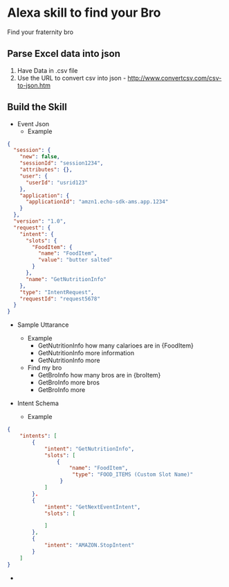 # Alexa skill to find your Bro
Find your fraternity bro 

## Parse Excel data into json 
1. Have Data in .csv file
2. Use the URL to convert csv into json - http://www.convertcsv.com/csv-to-json.htm


## Build the Skill
- Event Json 
    - Example 
```JSON
{
  "session": {
    "new": false,
    "sessionId": "session1234",
    "attributes": {},
    "user": {
      "userId": "usrid123"
    },
    "application": {
      "applicationId": "amzn1.echo-sdk-ams.app.1234"
    }
  },
  "version": "1.0",
  "request": {
    "intent": {
      "slots": {
        "FoodItem": {
          "name": "FoodItem",
          "value": "butter salted"
        }
      },
      "name": "GetNutritionInfo"
    },
    "type": "IntentRequest",
    "requestId": "request5678"
  }
}
```
- Sample Uttarance 
    - Example
        - GetNutritionInfo how many calarioes are in {FoodItem}
        - GetNutritionInfo more information 
        - GetNutritionInfo more 
    - Find my bro
        - GetBroInfo how many bros are in {broItem}
        - GetBroInfo more bros
        - GetBroInfo more

- Intent Schema 
    - Example

```JSON
{
    "intents": [ 
        {
            "intent": "GetNutritionInfo",
            "slots": [
                {
                    "name": "FoodItem",
                     "type": "FOOD_ITEMS (Custom Slot Name)"
                 }
            ]
        }.
        {
            "intent": "GetNextEventIntent",
            "slots": [

            ]
        },
        {
            "intent": "AMAZON.StopIntent"
        }
    ]
}
```

-  